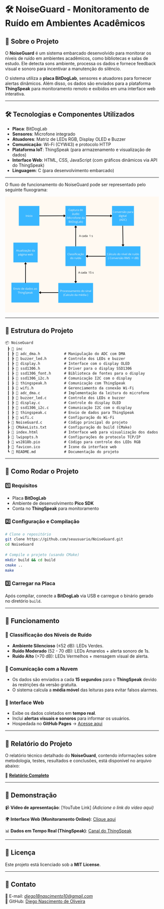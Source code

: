 # 🛠️ NoiseGuard - Monitoramento de Ruído em Ambientes Acadêmicos  

## 📌 Sobre o Projeto  
O **NoiseGuard** é um sistema embarcado desenvolvido para monitorar os níveis de ruído em ambientes acadêmicos, como bibliotecas e salas de estudo. Ele detecta sons ambiente, processa os dados e fornece feedback visual e sonoro para incentivar a manutenção do silêncio.  

O sistema utiliza a **placa BitDogLab**, sensores e atuadores para fornecer alertas dinâmicos. Além disso, os dados são enviados para a plataforma **ThingSpeak** para monitoramento remoto e exibidos em uma interface web interativa.  

---

## 🛠️ Tecnologias e Componentes Utilizados  
- **Placa**: BitDogLab  
- **Sensores**: Microfone integrado  
- **Atuadores**: Matriz de LEDs RGB, Display OLED e Buzzer  
- **Comunicação**: Wi-Fi (CYW43) e protocolo HTTP  
- **Plataforma IoT**: ThingSpeak (para armazenamento e visualização de dados)  
- **Interface Web**: HTML, CSS, JavaScript (com gráficos dinâmicos via API do ThingSpeak)  
- **Linguagem**: C (para desenvolvimento embarcado)  

---

O fluxo de funcionamento do NoiseGuard pode ser representado pelo seguinte fluxograma:

![Fluxograma do NoiseGuard](./fluxograma.png)

---

## 📂 Estrutura do Projeto  

```
📦 NoiseGuard
 ┣ 📂 inc                  
 ┃ ┣ 📜 adc_dma.h           # Manipulação do ADC com DMA
 ┃ ┣ 📜 buzzer_led.h        # Controle dos LEDs e buzzer
 ┃ ┣ 📜 display.h           # Interface com o display OLED
 ┃ ┣ 📜 ssd1306.h           # Driver para o display SSD1306
 ┃ ┣ 📜 ssd1306_font.h      # Biblioteca de fontes para o display
 ┃ ┣ 📜 ssd1306_i2c.h       # Comunicação I2C com o display
 ┃ ┣ 📜 thingspeak.h        # Comunicação com ThingSpeak
 ┃ ┣ 📜 wifi.h              # Gerenciamento da conexão Wi-Fi            
 ┃ ┣ 📜 adc_dma.c           # Implementação da leitura do microfone
 ┃ ┣ 📜 buzzer_led.c        # Controle dos LEDs e buzzer
 ┃ ┣ 📜 display.c           # Controle do display OLED
 ┃ ┣ 📜 ssd1306_i2c.c       # Comunicação I2C com o display
 ┃ ┣ 📜 thingspeak.c        # Envio de dados para ThingSpeak
 ┃ ┣ 📜 wifi.c              # Configuração do Wi-Fi
 ┣ 📜 NoiseGuard.c          # Código principal do projeto
 ┣ 📜 CMakeLists.txt        # Configuração do build (CMake)
 ┣ 📜 index.html            # Interface web para visualização dos dados
 ┣ 📜 lwipopts.h            # Configurações do protocolo TCP/IP
 ┣ 📜 ws2818b.pio           # Código para controle dos LEDs RGB
 ┣ 📜 favicon.ico           # Ícone da interface web
 ┗ 📜 README.md             # Documentação do projeto
```

---

## 🚀 Como Rodar o Projeto  

### 1️⃣ **Requisitos**  
- Placa **BitDogLab**  
- Ambiente de desenvolvimento **Pico SDK**  
- Conta no **ThingSpeak** para monitoramento

### 2️⃣ **Configuração e Compilação**  
```bash
# Clone o repositório
git clone https://github.com/seuusuario/NoiseGuard.git
cd NoiseGuard

# Compile o projeto (usando CMake)
mkdir build && cd build
cmake ..
make
```

### 3️⃣ **Carregar na Placa**
Após compilar, conecte a **BitDogLab** via USB e carregue o binário gerado no diretório `build`.

---

## 📸 Funcionamento  

### 🔹 **Classificação dos Níveis de Ruído**  
- **Ambiente Silencioso** (≤52 dB): LEDs Verdes.  
- **Ruído Moderado** (52 - 70 dB): LEDs Amarelos + alerta sonoro de 1s.  
- **Ruído Alto** (>70 dB): LEDs Vermelhos + mensagem visual de alerta.  

### 🔹 **Comunicação com a Nuvem**  
- Os dados são enviados a cada **15 segundos** para o **ThingSpeak** devido às restrições da versão gratuita.  
- O sistema calcula a **média móvel** das leituras para evitar falsos alarmes.  

### 🔹 **Interface Web**  
- Exibe os dados coletados em **tempo real**.  
- Inclui **alertas visuais e sonoros** para informar os usuários.  
- Hospedada no **GitHub Pages** → [Acesse aqui](https://diegonascimento2023.github.io/NoiseGuard/)  

---

## 📑 Relatório do Projeto  

O relatório técnico detalhado do **NoiseGuard**, contendo informações sobre metodologia, testes, resultados e conclusões, está disponível no arquivo abaixo:  

📄 **[Relatório Completo](./Relatorio_Projeto_Final.pdf)**

---

## 📢 Demonstração  

📹 **Vídeo de apresentação**: [YouTube Link] *(Adicione o link do vídeo aqui)*  

🌍 **Interface Web (Monitoramento Online)**: [Clique aqui](https://diegonascimento2023.github.io/NoiseGuard/)  

📊 **Dados em Tempo Real (ThingSpeak)**: [Canal do ThingSpeak](https://thingspeak.mathworks.com/channels/2840125) 

---

## 📜 Licença  
Este projeto está licenciado sob a **MIT License**.  

---

## 📩 Contato  
📧 E-mail: *diego18nascimento10@gmail.com*  
📌 GitHub: [Diego Nascimento de Oliveira](https://github.com/diegonascimento2023/)  

